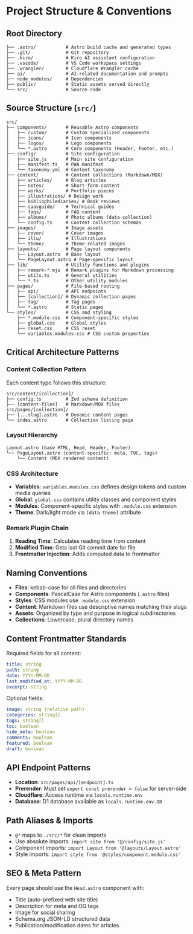 # Project Structure & Conventions

## Root Directory
```
├── .astro/           # Astro build cache and generated types
├── .git/             # Git repository
├── .kiro/            # Kiro AI assistant configuration
├── .vscode/          # VS Code workspace settings
├── .wrangler/        # Cloudflare Wrangler cache
├── ai/               # AI-related documentation and prompts
├── node_modules/     # Dependencies
├── public/           # Static assets served directly
└── src/              # Source code
```

## Source Structure (`src/`)
```
src/
├── components/       # Reusable Astro components
│   ├── custom/       # Custom specialized components
│   ├── icons/        # Icon components
│   ├── logos/        # Logo components
│   └── *.astro       # Core components (Header, Footer, etc.)
├── config/           # Site configuration
│   ├── site.js       # Main site configuration
│   ├── manifest.ts   # PWA manifest
│   └── taxonomy.yml  # Content taxonomy
├── content/          # Content collections (Markdown/MDX)
│   ├── articles/     # Blog articles
│   ├── notes/        # Short-form content
│   ├── works/        # Portfolio pieces
│   ├── illustrations/ # Design work
│   ├── bibliophilediaries/ # Book reviews
│   ├── saasguide/    # Technical guides
│   ├── faqs/         # FAQ content
│   ├── albums/       # Photo albums (data collection)
│   └── config.ts     # Content collection schemas
├── images/           # Image assets
│   ├── cover/        # Cover images
│   ├── illu/         # Illustrations
│   └── theme/        # Theme-related images
├── layouts/          # Page layout components
│   ├── Layout.astro  # Base layout
│   └── PageLayout.astro # Page-specific layout
├── lib/              # Utility functions and plugins
│   ├── remark-*.mjs  # Remark plugins for Markdown processing
│   ├── utils.ts      # General utilities
│   └── *.ts          # Other utility modules
├── pages/            # File-based routing
│   ├── api/          # API endpoints
│   ├── [collection]/ # Dynamic collection pages
│   ├── tag/          # Tag pages
│   └── *.astro       # Static pages
└── styles/           # CSS and styling
    ├── *.module.css  # Component-specific styles
    ├── global.css    # Global styles
    ├── reset.css     # CSS reset
    └── variables.modules.css # CSS custom properties
```

## Critical Architecture Patterns

### Content Collection Pattern
Each content type follows this structure:
```
src/content/[collection]/
├── config.ts         # Zod schema definition
├── [content-files]   # Markdown/MDX files
src/pages/[collection]/
├── [...slug].astro   # Dynamic content pages
└── index.astro       # Collection listing page
```

### Layout Hierarchy
```
Layout.astro (base HTML, Head, Header, Footer)
└── PageLayout.astro (content-specific: meta, TOC, tags)
    └── Content (MDX rendered content)
```

### CSS Architecture
- **Variables**: `variables.modules.css` defines design tokens and custom media queries
- **Global**: `global.css` contains utility classes and component styles
- **Modules**: Component-specific styles with `.module.css` extension
- **Theme**: Dark/light mode via `[data-theme]` attribute

### Remark Plugin Chain
1. **Reading Time**: Calculates reading time from content
2. **Modified Time**: Gets last Git commit date for file
3. **Frontmatter Injection**: Adds computed data to frontmatter

## Naming Conventions
- **Files**: kebab-case for all files and directories
- **Components**: PascalCase for Astro components (`.astro` files)
- **Styles**: CSS modules use `.module.css` extension
- **Content**: Markdown files use descriptive names matching their slugs
- **Assets**: Organized by type and purpose in logical subdirectories
- **Collections**: Lowercase, plural directory names

## Content Frontmatter Standards
Required fields for all content:
```yaml
title: string
path: string  
date: YYYY-MM-DD
last_modified_at: YYYY-MM-DD
excerpt: string
```

Optional fields:
```yaml
image: string (relative path)
categories: string[]
tags: string[]
toc: boolean
hide_meta: boolean
comments: boolean
featured: boolean
draft: boolean
```

## API Endpoint Patterns
- **Location**: `src/pages/api/[endpoint].ts`
- **Prerender**: Must set `export const prerender = false` for server-side
- **Cloudflare**: Access runtime via `locals.runtime.env`
- **Database**: D1 database available as `locals.runtime.env.DB`

## Path Aliases & Imports
- `@*` maps to `./src/*` for clean imports
- Use absolute imports: `import site from '@/config/site.js'`
- Component imports: `import Layout from '@layouts/Layout.astro'`
- Style imports: `import style from '@styles/component.module.css'`

## SEO & Meta Pattern
Every page should use the `Head.astro` component with:
- Title (auto-prefixed with site title)
- Description for meta and OG tags
- Image for social sharing
- Schema.org JSON-LD structured data
- Publication/modification dates for articles